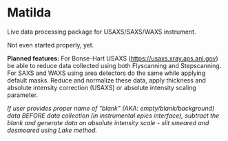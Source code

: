 # Matilda
Live data processing package for USAXS/SAXS/WAXS instrument.

Not even started properly, yet.

**Planned features:**
For Bonse-Hart USAXS (https://usaxs.xray.aps.anl.gov) be able to reduce data collected using both Flyscanning and Stepscanning. For SAXS and WAXS using area detectors do the same while applying default masks. 
Reduce and normalize these data, apply thickness and absolute intensity correction (USAXS) or absolute intensity scaling parameter.

*If user provides proper name of "blank" (AKA: empty/blank/background) data BEFORE data collection (in instrumental epics interface), subtract the blank and generate data on absolute intensity scale - slit smeared and desmeared using Lake method.*



